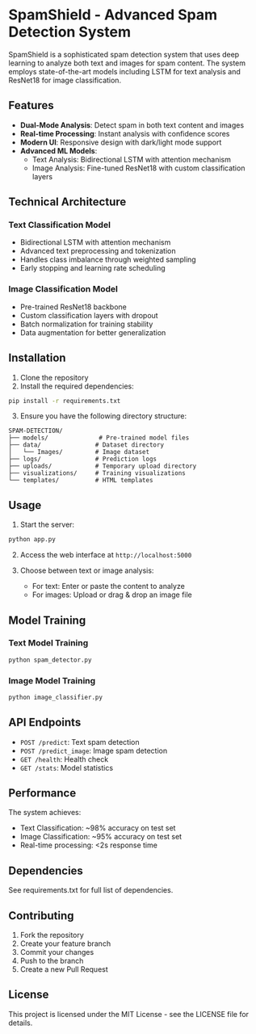 # SpamShield - Advanced Spam Detection System

SpamShield is a sophisticated spam detection system that uses deep learning to analyze both text and images for spam content. The system employs state-of-the-art models including LSTM for text analysis and ResNet18 for image classification.

## Features

- **Dual-Mode Analysis**: Detect spam in both text content and images
- **Real-time Processing**: Instant analysis with confidence scores
- **Modern UI**: Responsive design with dark/light mode support
- **Advanced ML Models**:
  - Text Analysis: Bidirectional LSTM with attention mechanism
  - Image Analysis: Fine-tuned ResNet18 with custom classification layers

## Technical Architecture

### Text Classification Model
- Bidirectional LSTM with attention mechanism
- Advanced text preprocessing and tokenization
- Handles class imbalance through weighted sampling
- Early stopping and learning rate scheduling

### Image Classification Model
- Pre-trained ResNet18 backbone
- Custom classification layers with dropout
- Batch normalization for training stability
- Data augmentation for better generalization

## Installation

1. Clone the repository
2. Install the required dependencies:
```bash
pip install -r requirements.txt
```

3. Ensure you have the following directory structure:
```
SPAM-DETECTION/
├── models/              # Pre-trained model files
├── data/               # Dataset directory
│   └── Images/         # Image dataset
├── logs/               # Prediction logs
├── uploads/            # Temporary upload directory
├── visualizations/     # Training visualizations
└── templates/          # HTML templates
```

## Usage

1. Start the server:
```bash
python app.py
```

2. Access the web interface at `http://localhost:5000`

3. Choose between text or image analysis:
   - For text: Enter or paste the content to analyze
   - For images: Upload or drag & drop an image file

## Model Training

### Text Model Training
```bash
python spam_detector.py
```

### Image Model Training
```bash
python image_classifier.py
```

## API Endpoints

- `POST /predict`: Text spam detection
- `POST /predict_image`: Image spam detection
- `GET /health`: Health check
- `GET /stats`: Model statistics

## Performance

The system achieves:
- Text Classification: ~98% accuracy on test set
- Image Classification: ~95% accuracy on test set
- Real-time processing: <2s response time

## Dependencies

See requirements.txt for full list of dependencies.

## Contributing

1. Fork the repository
2. Create your feature branch
3. Commit your changes
4. Push to the branch
5. Create a new Pull Request

## License

This project is licensed under the MIT License - see the LICENSE file for details.